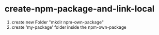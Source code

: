 # create-npm-package-and-link-local
1. create new Folder "mkdir npm-own-package"
2. create 'my-package' folder inside the npm-own-package
